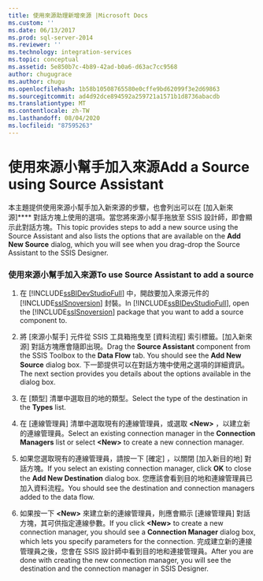 ```yaml
---
title: 使用來源助理新增來源 |Microsoft Docs
ms.custom: ''
ms.date: 06/13/2017
ms.prod: sql-server-2014
ms.reviewer: ''
ms.technology: integration-services
ms.topic: conceptual
ms.assetid: 5e850b7c-4b89-42ad-b0a6-d63ac7cc9568
author: chugugrace
ms.author: chugu
ms.openlocfilehash: 1b58b10508765580e0cffe9bd62099f3e2d69863
ms.sourcegitcommit: ad4d92dce894592a259721a1571b1d8736abacdb
ms.translationtype: MT
ms.contentlocale: zh-TW
ms.lasthandoff: 08/04/2020
ms.locfileid: "87595263"
---
```

# <a name="add-a-source-using-source-assistant"></a><span data-ttu-id="c9b1b-102">使用來源小幫手加入來源</span><span class="sxs-lookup"><span data-stu-id="c9b1b-102">Add a Source using Source Assistant</span></span>
  <span data-ttu-id="c9b1b-103">本主題提供使用來源小幫手加入新來源的步驟，也會列出可以在 [加入新來源]\*\*\*\* 對話方塊上使用的選項。當您將來源小幫手拖放至 SSIS 設計師，即會顯示此對話方塊。</span><span class="sxs-lookup"><span data-stu-id="c9b1b-103">This topic provides steps to add a new source using the Source Assistant and also lists the options that are available on the **Add New Source** dialog, which you will see when you drag-drop the Source Assistant to the SSIS Designer.</span></span>  
  
### <a name="to-use-source-assistant-to-add-a-source"></a><span data-ttu-id="c9b1b-104">使用來源小幫手加入來源</span><span class="sxs-lookup"><span data-stu-id="c9b1b-104">To use Source Assistant to add a source</span></span>  
  
1.  <span data-ttu-id="c9b1b-105">在 [!INCLUDE[ssBIDevStudioFull](../includes/ssbidevstudiofull-md.md)] 中，開啟要加入來源元件的 [!INCLUDE[ssISnoversion](../includes/ssisnoversion-md.md)] 封裝。</span><span class="sxs-lookup"><span data-stu-id="c9b1b-105">In [!INCLUDE[ssBIDevStudioFull](../includes/ssbidevstudiofull-md.md)], open the [!INCLUDE[ssISnoversion](../includes/ssisnoversion-md.md)] package that you want to add a source component to.</span></span>  
  
2.  <span data-ttu-id="c9b1b-106">將 [來源小幫手]  元件從 SSIS 工具箱拖曳至 [資料流程]  索引標籤。[加入新來源]  對話方塊應會隨即出現。</span><span class="sxs-lookup"><span data-stu-id="c9b1b-106">Drag the **Source Assistant** component from the SSIS Toolbox to the **Data Flow** tab. You should see the **Add New Source** dialog box.</span></span> <span data-ttu-id="c9b1b-107">下一節提供可以在對話方塊中使用之選項的詳細資訊。</span><span class="sxs-lookup"><span data-stu-id="c9b1b-107">The next section provides you details about the options available in the dialog box.</span></span>  
  
3.  <span data-ttu-id="c9b1b-108">在 [類型]  清單中選取目的地的類型。</span><span class="sxs-lookup"><span data-stu-id="c9b1b-108">Select the type of the destination in the **Types** list.</span></span>  
  
4.  <span data-ttu-id="c9b1b-109">在 [連線管理員] 清單中選取現有的連線管理員，或選取 **\<New>** ，以建立新的連線管理員。</span><span class="sxs-lookup"><span data-stu-id="c9b1b-109">Select an existing connection manager in the **Connection Managers** list or select **\<New>** to create a new connection manager.</span></span>  
  
5.  <span data-ttu-id="c9b1b-110">如果您選取現有的連線管理員，請按一下 [確定]  ，以關閉 [加入新目的地]  對話方塊。</span><span class="sxs-lookup"><span data-stu-id="c9b1b-110">If you select an existing connection manager, click **OK** to close the **Add New Destination** dialog box.</span></span> <span data-ttu-id="c9b1b-111">您應該會看到目的地和連線管理員已加入資料流程。</span><span class="sxs-lookup"><span data-stu-id="c9b1b-111">You should see the destination and connection managers added to the data flow.</span></span>  
  
6.  <span data-ttu-id="c9b1b-112">如果按一下 **\<New>** 來建立新的連線管理員，則應會顯示 [連線管理員] 對話方塊，其可供指定連線參數。</span><span class="sxs-lookup"><span data-stu-id="c9b1b-112">If you click **\<New>** to create a new connection manager, you should see a **Connection Manager** dialog box, which lets you specify parameters for the connection.</span></span> <span data-ttu-id="c9b1b-113">完成建立新的連接管理員之後，您會在 SSIS 設計師中看到目的地和連接管理員。</span><span class="sxs-lookup"><span data-stu-id="c9b1b-113">After you are done with creating the new connection manager, you will see the destination and the connection manager in SSIS Designer.</span></span>  
  
  
